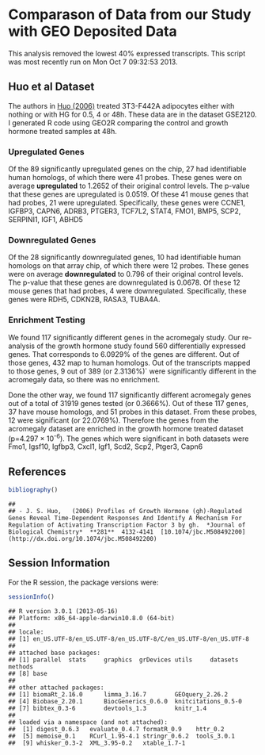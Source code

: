 Comparason of Data from our Study with GEO Deposited Data
=============================================================


This analysis removed the lowest 40% expressed transcripts.  This script was most recently run on Mon Oct  7 09:32:53 2013.  





Huo et al Dataset
---------------------

The authors in <a href="http://dx.doi.org/10.1074/jbc.M508492200">Huo (2006)</a> treated 3T3-F442A adipocytes either with nothing or with HG for 0.5, 4 or 48h.  These data are in the dataset GSE2120.  I generated R code using GEO2R comparing the control and growth hormone treated samples at 48h.




### Upregulated Genes

Of the 89 significantly upregulated genes on the chip, 27 had identifiable human homologs, of which there were 41 probes.  These genes were on average **upregulated** to 1.2652 of their original control levels.  The p-value that these genes are upregulated is 0.0519.  Of these 41 mouse genes that had probes, 21 were upregulated.  Specifically, these genes were CCNE1, IGFBP3, CAPN6, ADRB3, PTGER3, TCF7L2, STAT4, FMO1, BMP5, SCP2, SERPINI1, IGF1, ABHD5

### Downregulated Genes

Of the 28 significantly downregulated genes, 10 had identifiable human homologs on that array chip, of which there were 12 probes.  These genes were on average **downregulated** to 0.796 of their original control levels.  The p-value that these genes are downregulated is 0.0678.  Of these 12 mouse genes that had probes, 4 were downregulated.  Specifically, these genes were RDH5, CDKN2B, RASA3, TUBA4A.

### Enrichment Testing
We found 117 significantly different genes in the acromegaly study.  Our re-analysis of the growth hormone study found 560 differentially expressed genes.  That corresponds to 6.0929% of the genes are different.  Out of those genes, 432 map to human homologs.  Out of the transcripts mapped to those genes, 9 out of 389 (or 2.3136%)` were significantly different in the acromegaly data, so there was no enrichment.

Done the other way, we found 117 significantly different acromegaly genes out of a total of 31919 genes tested (or 0.3666%).  Out of these 117 genes, 37 have mouse homologs, and 51 probes in this dataset.  From these probes, 12 were significant (or 22.0769%).  Therefore the genes from the acromegaly dataset are enriched in the growth hormone treated dataset (p=4.297 &times; 10<sup>-6</sup>).  The genes which were significant in both datasets were Fmo1, Igsf10, Igfbp3, Cxcl1, Igf1, Scd2, Scp2, Ptger3, Capn6

References
-----------

```r
bibliography()
```

```
## 
## - J. S. Huo,   (2006) Profiles of Growth Hormone (gh)-Regulated Genes Reveal Time-Dependent Responses And Identify A Mechanism For Regulation of Activating Transcription Factor 3 by gh.  *Journal of Biological Chemistry*  **281**  4132-4141  [10.1074/jbc.M508492200](http://dx.doi.org/10.1074/jbc.M508492200)
```


Session Information
-------------------

For the R session, the package versions were:

```r
sessionInfo()
```

```
## R version 3.0.1 (2013-05-16)
## Platform: x86_64-apple-darwin10.8.0 (64-bit)
## 
## locale:
## [1] en_US.UTF-8/en_US.UTF-8/en_US.UTF-8/C/en_US.UTF-8/en_US.UTF-8
## 
## attached base packages:
## [1] parallel  stats     graphics  grDevices utils     datasets  methods  
## [8] base     
## 
## other attached packages:
## [1] biomaRt_2.16.0      limma_3.16.7        GEOquery_2.26.2    
## [4] Biobase_2.20.1      BiocGenerics_0.6.0  knitcitations_0.5-0
## [7] bibtex_0.3-6        devtools_1.3        knitr_1.4          
## 
## loaded via a namespace (and not attached):
##  [1] digest_0.6.3   evaluate_0.4.7 formatR_0.9    httr_0.2      
##  [5] memoise_0.1    RCurl_1.95-4.1 stringr_0.6.2  tools_3.0.1   
##  [9] whisker_0.3-2  XML_3.95-0.2   xtable_1.7-1
```

